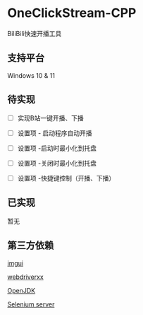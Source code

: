 # OneClickStream-CPP

BiliBili快速开播工具

## 支持平台

Windows 10 & 11

## 待实现

- [ ] 实现B站一键开播、下播

- [ ] 设置项 - 启动程序自动开播

- [ ] 设置项 -启动时最小化到托盘

- [ ] 设置项 -关闭时最小化到托盘

- [ ] 设置项 -快捷键控制（开播、下播）

## 已实现

暂无

## 第三方依赖

[imgui](https://github.com/ocornut/imgui/releases/tag/v1.89.9)

[webdriverxx](https://github.com/GermanAizek/webdriverxx)

[OpenJDK](https://openjdk.java.net/)

[Selenium server](https://selenium-release.storage.googleapis.com/index.html)
